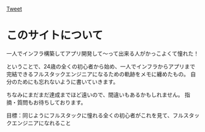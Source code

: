 
<a href="https://twitter.com/share?ref_src=twsrc%5Etfw" class="twitter-share-button" data-show-count="false">Tweet</a><script async src="https://platform.twitter.com/widgets.js" charset="utf-8"></script>

# このサイトについて

一人でインフラ構築してアプリ開発して～って出来る人がかっこよくて憧れた！

ということで、24歳の全くの初心者から始め、一人でインフラからアプリまで完結できるフルスタックエンジニアになるための軌跡をメモに纏めたもの。
自分のためにも忘れないように書いていきます。

ちなみにまだまだ達成までほど遠いので、間違いもあるかもしれません。
指摘・質問もお待ちしております。

目標：同じようにフルスタックに憧れる全くの初心者がこれを見て、フルスタックエンジニアになれること
